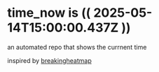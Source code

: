# time_now is (( 2025-05-14T15:00:00.437Z ))

an automated repo that shows the currnent time

inspired by [breakingheatmap](https://github.com/breakingheatmap/breakingheatmap)
